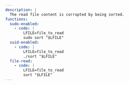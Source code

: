 ```yaml
---
description: |
  The read file content is corrupted by being sorted.
functions:
  sudo-enabled:
    - code: |
        LFILE=file_to_read
        sudo sort "$LFILE"
  suid-enabled:
    - code: |
        LFILE=file_to_read
        ./sort "$LFILE"
  file-read:
    - code: |
        LFILE=file_to_read
        sort "$LFILE"
---
```

